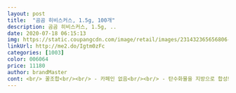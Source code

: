 ```yaml
---
layout: post 
title:  "곰곰 히비스커스, 1.5g, 100개" 
description: 곰곰 히비스커스, 1.5g, ..
date: 2020-07-18 06:15:13 
img: https://static.coupangcdn.com/image/retail/images/231432365656806-a496fe61-4df3-4943-9c3a-ecd757f6de6f.jpg 
linkUrl: http://me2.do/Igtm0zFc 
categories: [1003] 
color: 006064 
price: 11180 
author: brandMaster 
cont: <br/> 꿀조합<br/><br/> - 카페인 없음<br/><br/> - 탄수화뮬을 지방으로 합성되는것을 막아주는 HCA함유<br/>1.<br/>5g으로 훨씬 양이 많고 100개의 티백이다보니<br/>●곰곰 기준으로 비교 저는 찬물에만 타먹어요<br/>●히비스커스 차 장점<br/>가격 <br/> - 비슷해요.<br/><br/>가성비갑!품질갑!<br/>건강챙기면서 꾸준히 아주 간편하게<br/>곰곰 히비스커스 적극 추천합니다<br/>곰곰 히비스커스는 정말 좋은품질에<br/>다른제품들이 대부분 1g인것에비해<br/>따뜻한차로는 혈액순환도 원활하게해주고<br/>맛 <br/> - 처음 드셔보면 시다 하실수 있는데 히비스커스 이것저것 먹어본 사람으로서는 되게 연하네요.<br/> 티젠껀 엄청 시큼해서 고통스러운데 얘는 그냥 시큼하네 느낌이에요.<br/><br/>맛은 대부분 드셔보신분들은 아시다시피<br/> 
---
```

 